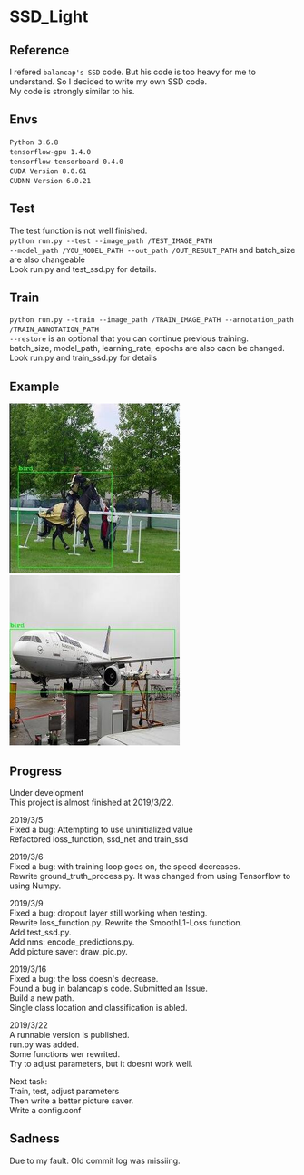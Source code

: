 # SSD_Light
Reference
---------
I refered `balancap's SSD` code. But his code is too heavy for me to understand. So I decided to write my own SSD code.<br>
My code is strongly similar to his.<br>

Envs
----
`Python 3.6.8`<br>
`tensorflow-gpu 1.4.0`<br>
`tensorflow-tensorboard 0.4.0`<br>
`CUDA Version 8.0.61`<br>
`CUDNN Version 6.0.21`<br>

Test
----
The test function is not well finished.<br>
`python run.py --test --image_path /TEST_IMAGE_PATH`<br>
`--model_path /YOU_MODEL_PATH --out_path /OUT_RESULT_PATH` and batch_size are also changeable<br>
Look run.py and test_ssd.py for details.<br>

Train
-----
`python run.py --train --image_path /TRAIN_IMAGE_PATH --annotation_path /TRAIN_ANNOTATION_PATH`<br>
`--restore` is an optional that you can continue previous training.<br>
batch_size, model_path, learning_rate, epochs are also caon be changed.<br>
Look run.py and train_ssd.py for details<br>

Example
-------
![pic1](https://github.com/stpraha/SSD_Light/blob/master/examples/0000.jpg)
![pic2](https://github.com/stpraha/SSD_Light/blob/master/examples/0001.jpg)


Progress
--------
Under development<br>
This project is almost finished at 2019/3/22.<br>

2019/3/5<br>
Fixed a bug: Attempting to use uninitialized value<br>
Refactored loss_function, ssd_net and train_ssd<br>

2019/3/6<br>
Fixed a bug: with training loop goes on, the speed decreases.<br>
Rewrite ground_truth_process.py. It was changed from using Tensorflow to using Numpy.<br>

2019/3/9<br>
Fixed a bug: dropout layer still working when testing.<br>
Rewrite loss_function.py. Rewrite the SmoothL1-Loss function.<br>
Add test_ssd.py.<br>
Add nms: encode_predictions.py.<br>
Add picture saver: draw_pic.py.<br>

2019/3/16<br>
Fixed a bug: the loss doesn's decrease.<br>
Found a bug in balancap's code. Submitted an Issue.<br>
Build a new path.<br>
Single class location and classification is abled.<br>

2019/3/22<br>
A runnable version is published.<br>
run.py was added.<br>
Some functions wer rewrited.<br>
Try to adjust parameters, but it doesnt work well.<br>

Next task:<br>
Train, test, adjust parameters<br>
Then write a better picture saver.<br>
Write a config.conf


Sadness
-------
Due to my fault. Old commit log was missiing.
